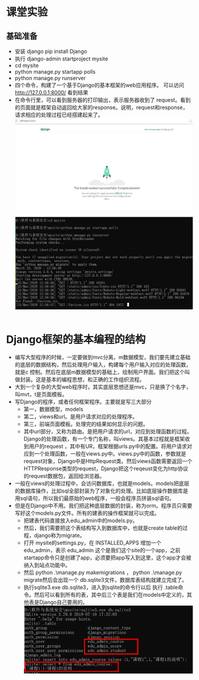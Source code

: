 # 课堂实验
## 基础准备
* 安装 django  pip install Django
* 执行 django-admin startproject mysite
* cd  mysite
* python manage.py startapp polls
* python manage.py runserver
* 四个命令，构建了一个基于Django的基本框架的web应用程序。
  可以访问 http://127.0.0.1:8000/ 看到结果
* 在命令行里，可以看到服务器的打印输出，表示服务器收到了 request。看到的页面就是框架自动返回给大家的response。说明，request和response，请求相应的处理过程已经搭建起来了。  
![](images/1.png)      
![](images/2.png)       

# Django框架的基本编程的结构
* 编写大型程序的时候，一定要做到mvc分离，m数据模型，我们要先建立基础的底层的数据结构，然后处理用户输入，构建每个用户输入对应的处理函数，就是c 控制。然后在底层m数据模型的基础上，绘制用户界面。我们把这个叫做封装。这是基本的编程思想，和正确的工作组织流程。
* 大到一个复杂的大型web程序时，其实底层思想还是mvc，只是换了个名字，叫mvt，t是页面模板。
* 写Django的程序，或者任何框架程序。主要就是写三大部分
   * 第一，数据模型，models
   * 第二，views和url。是用户请求对应的处理程序。
   * 第三，前端页面模板。处理完的结果如何显示的问题。  
   * 其中url部分，又称为路由。是把用户请求的url，对应到处理函数的过程。Django的处理函数，有一个专门名称，叫views。其基本过程就是框架收到用户的request ，其中有UR，框架根据urls.py中的配置。将用户请求对应到一个处理函数，一般在views.py中。views.py中的函数，参数就是request对象，Django中是HttpRequest类。然后views函数需要返回一个HTTPResponse类型的request，Django把这个reqeust变化为http协议的request数据包，返回给浏览器。
* 一般在views的处理过程中，会访问数据库，也就是models。models把底层的数据库操作，比如sql全部封装为了对象化的处理。比如底层操作数据库是用sql语句，所以我们最原始的web程序，一般会程序员拼装sql语句。
* 但是在Django中不用。我们把这种底层数据的封装，称为orm。程序员只需要写好这个models.py文件。所有的建表的操作框架就可以完成。
  * 把建表代码直接放入edu_admin中的models.py。
  * 然后，我们需要把这个表结构写入到数据库中，也就是create table的过程，django称为migrate。
  * 打开 mysite的settings.py，在 INSTALLED_APPS 增加一个 edu_admin，表示 edu_admin 这个是我们这个site的一个app，之前startapp命令只是创建了app，必须要把app写入到这里，这个app才会被纳入到站点功能中。
  * 然后 python .\manage.py makemigrations ， python .\manage.py migrate然后会出现一个 db.sqlite3文件，数据库表结构就建立完成了。
  * 执行sqlite3.exe db.sqlite3，进入到sqlite的命令行以后 执行 .table命令。然后可以看到所有的表，其中后三个表是我们在models中定义的，其他表是Django自己要用的。   
![](images/3.png)      